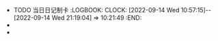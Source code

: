 - TODO  当日日记制卡
  :LOGBOOK:
  CLOCK: [2022-09-14 Wed 10:57:15]--[2022-09-14 Wed 21:19:04] =>  10:21:49
  :END:
-
-